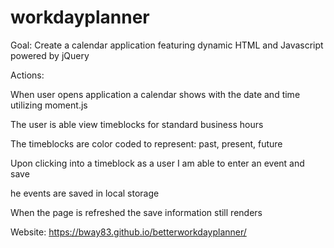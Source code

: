 # workdayplanner 


Goal: Create a calendar application featuring dynamic HTML and Javascript powered by jQuery

Actions:

When user opens application a calendar shows with the date and time utilizing moment.js

The user is able view timeblocks for standard business hours

The timeblocks are color coded to represent: past, present, future

Upon clicking into a timeblock as a user I am able to enter an event and save

he events are saved in local storage

When the page is refreshed the save information still renders

Website: https://bway83.github.io/betterworkdayplanner/
